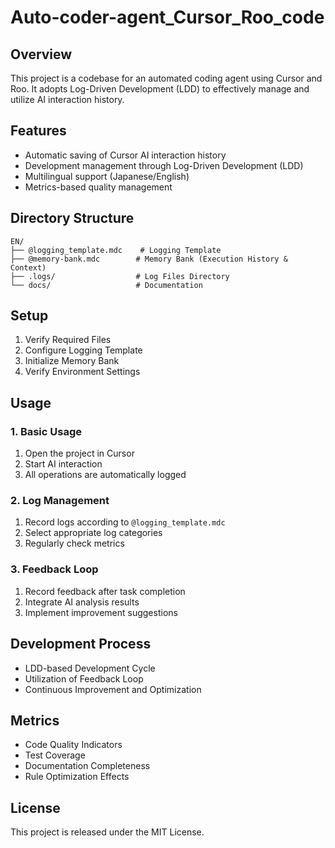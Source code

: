# Auto-coder-agent_Cursor_Roo_code

## Overview
This project is a codebase for an automated coding agent using Cursor and Roo.
It adopts Log-Driven Development (LDD) to effectively manage and utilize AI interaction history.

## Features
- Automatic saving of Cursor AI interaction history
- Development management through Log-Driven Development (LDD)
- Multilingual support (Japanese/English)
- Metrics-based quality management

## Directory Structure
```
EN/
├── @logging_template.mdc    # Logging Template
├── @memory-bank.mdc        # Memory Bank (Execution History & Context)
├── .logs/                  # Log Files Directory
└── docs/                   # Documentation
```

## Setup
1. Verify Required Files
2. Configure Logging Template
3. Initialize Memory Bank
4. Verify Environment Settings

## Usage

### 1. Basic Usage
1. Open the project in Cursor
2. Start AI interaction
3. All operations are automatically logged

### 2. Log Management
1. Record logs according to `@logging_template.mdc`
2. Select appropriate log categories
3. Regularly check metrics

### 3. Feedback Loop
1. Record feedback after task completion
2. Integrate AI analysis results
3. Implement improvement suggestions

## Development Process
- LDD-based Development Cycle
- Utilization of Feedback Loop
- Continuous Improvement and Optimization

## Metrics
- Code Quality Indicators
- Test Coverage
- Documentation Completeness
- Rule Optimization Effects

## License
This project is released under the MIT License.
